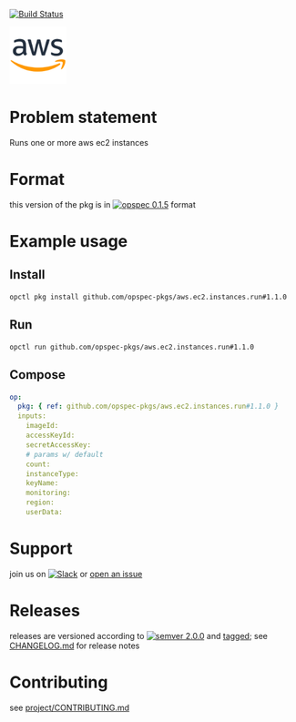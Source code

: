 [![Build Status](https://travis-ci.org/opspec-pkgs/aws.ec2.instances.run.svg?branch=master)](https://travis-ci.org/opspec-pkgs/aws.ec2.instances.run)

<img src="icon.svg" alt="icon" height="100px">

# Problem statement

Runs one or more aws ec2 instances

# Format

this version of the pkg is in [![opspec 0.1.5](https://img.shields.io/badge/opspec-0.1.5-brightgreen.svg?colorA=6b6b6b&colorB=fc16be)](https://opspec.io/0.1.5/packages.html) format

# Example usage

## Install

```shell
opctl pkg install github.com/opspec-pkgs/aws.ec2.instances.run#1.1.0
```

## Run

```
opctl run github.com/opspec-pkgs/aws.ec2.instances.run#1.1.0
```

## Compose

```yaml
op:
  pkg: { ref: github.com/opspec-pkgs/aws.ec2.instances.run#1.1.0 }
  inputs:
    imageId:
    accessKeyId:
    secretAccessKey:
    # params w/ default
    count:
    instanceType:
    keyName:
    monitoring:
    region:
    userData:
```

# Support

join us on
[![Slack](https://opspec-slackin.herokuapp.com/badge.svg)](https://opspec-slackin.herokuapp.com/)
or
[open an issue](https://github.com/opspec-pkgs/aws.ec2.instances.run/issues)

# Releases

releases are versioned according to
[![semver 2.0.0](https://img.shields.io/badge/semver-2.0.0-brightgreen.svg)](http://semver.org/spec/v2.0.0.html)
and [tagged](https://git-scm.com/book/en/v2/Git-Basics-Tagging); see
[CHANGELOG.md](CHANGELOG.md) for release notes

# Contributing

see
[project/CONTRIBUTING.md](https://github.com/opspec-pkgs/project/blob/master/CONTRIBUTING.md)
